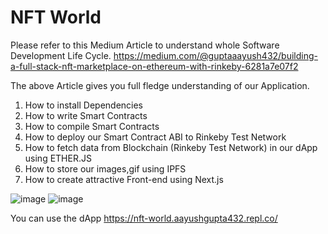 # NFT World

Please refer to this Medium Article to understand whole Software Development Life Cycle. https://medium.com/@guptaaayush432/building-a-full-stack-nft-marketplace-on-ethereum-with-rinkeby-6281a7e07f2

The above Article gives you full fledge understanding of our Application.

1. How to install Dependencies
2. How to write Smart Contracts
3. How to compile Smart Contracts
4. How to deploy our Smart Contract ABI to Rinkeby Test Network
5. How to fetch data from Blockchain (Rinkeby Test Network) in our dApp using ETHER.JS
6. How to store our images,gif using IPFS
7. How to create attractive Front-end using Next.js


![image](https://user-images.githubusercontent.com/60979345/148889138-148575e9-adc9-47e9-9fc8-0e254aa6d11c.png)
![image](https://user-images.githubusercontent.com/60979345/148889196-a08fac6e-87a1-4c25-bdac-54d2634c52ba.png)


You can use the dApp
https://nft-world.aayushgupta432.repl.co/
